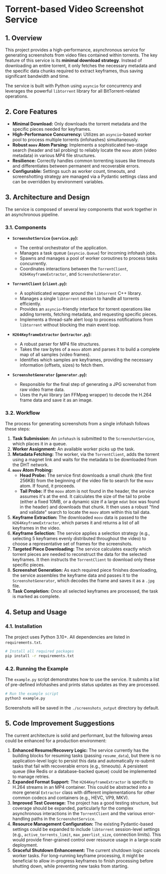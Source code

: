 # Torrent-based Video Screenshot Service

## 1. Overview

This project provides a high-performance, asynchronous service for generating screenshots from video files contained within torrents. The key feature of this service is its **minimal download strategy**. Instead of downloading an entire torrent, it only fetches the necessary metadata and the specific data chunks required to extract keyframes, thus saving significant bandwidth and time.

The service is built with Python using `asyncio` for concurrency and leverages the powerful `libtorrent` library for all BitTorrent-related operations.

## 2. Core Features

- **Minimal Download:** Only downloads the torrent metadata and the specific pieces needed for keyframes.
- **High-Performance Concurrency:** Utilizes an `asyncio`-based worker pool to process multiple torrents (infohashes) simultaneously.
- **Robust `moov` Atom Parsing:** Implements a sophisticated two-stage search (header and tail probing) to reliably locate the `moov` atom (video metadata) in various MP4 file structures.
- **Resilience:** Correctly handles common torrenting issues like timeouts and differentiates between permanent and recoverable errors.
- **Configurable:** Settings such as worker count, timeouts, and screenshotting strategy are managed via a Pydantic settings class and can be overridden by environment variables.

## 3. Architecture and Design

The service is composed of several key components that work together in an asynchronous pipeline.

### 3.1. Components

- **`ScreenshotService` (`service.py`):**
  - The central orchestrator of the application.
  - Manages a task queue (`asyncio.Queue`) for incoming infohash jobs.
  - Spawns and manages a pool of worker coroutines to process tasks concurrently.
  - Coordinates interactions between the `TorrentClient`, `H264KeyframeExtractor`, and `ScreenshotGenerator`.

- **`TorrentClient` (`client.py`):**
  - A sophisticated wrapper around the `libtorrent` C++ library.
  - Manages a single `libtorrent` session to handle all torrents efficiently.
  - Provides an `asyncio`-friendly interface for torrent operations like adding torrents, fetching metadata, and requesting specific pieces.
  - Implements a thread-safe alert loop to process notifications from `libtorrent` without blocking the main event loop.

- **`H264KeyframeExtractor` (`extractor.py`):**
  - A robust parser for MP4 file structures.
  - Takes the raw bytes of a `moov` atom and parses it to build a complete map of all samples (video frames).
  - Identifies which samples are keyframes, providing the necessary information (offsets, sizes) to fetch them.

- **`ScreenshotGenerator` (`generator.py`):**
  - Responsible for the final step of generating a JPG screenshot from raw video frame data.
  - Uses the `PyAV` library (an FFMpeg wrapper) to decode the H.264 frame data and save it as an image.

### 3.2. Workflow

The process for generating screenshots from a single infohash follows these steps:

1.  **Task Submission:** An `infohash` is submitted to the `ScreenshotService`, which places it in a queue.
2.  **Worker Assignment:** An available worker picks up the task.
3.  **Metadata Fetching:** The worker, via the `TorrentClient`, adds the torrent using a magnet link and waits for the metadata to be downloaded from the DHT network.
4.  **`moov` Atom Probing:**
    - **Head Probe:** The service first downloads a small chunk (the first 256KB) from the beginning of the video file to search for the `moov` atom. If found, it proceeds.
    - **Tail Probe:** If the `moov` atom is not found in the header, the service assumes it's at the end. It calculates the size of the tail to probe (either a fixed 10MB, or a dynamic size if a large `mdat` box was found in the header) and downloads that chunk. It then uses a robust "find and validate" search to locate the `moov` atom within this tail data.
5.  **Keyframe Extraction:** The downloaded `moov` data is passed to the `H264KeyframeExtractor`, which parses it and returns a list of all keyframes in the video.
6.  **Keyframe Selection:** The service applies a selection strategy (e.g., selecting 5 keyframes evenly distributed throughout the video) to choose a representative set of frames for the screenshots.
7.  **Targeted Piece Downloading:** The service calculates exactly which torrent pieces are needed to reconstruct the data for the selected keyframes. It then instructs the `TorrentClient` to download only these specific pieces.
8.  **Screenshot Generation:** As each required piece finishes downloading, the service assembles the keyframe data and passes it to the `ScreenshotGenerator`, which decodes the frame and saves it as a `.jpg` file.
9.  **Task Completion:** Once all selected keyframes are processed, the task is marked as complete.

## 4. Setup and Usage

### 4.1. Installation

The project uses Python 3.10+. All dependencies are listed in `requirements.txt`.

```bash
# Install all required packages
pip install -r requirements.txt
```

### 4.2. Running the Example

The `example.py` script demonstrates how to use the service. It submits a list of pre-defined infohashes and prints status updates as they are processed.

```bash
# Run the example script
python3 example.py
```
Screenshots will be saved in the `./screenshots_output` directory by default.

## 5. Code Improvement Suggestions

The current architecture is solid and performant, but the following areas could be enhanced for a production environment:

1.  **Enhanced Resume/Recovery Logic:** The service currently has the building blocks for resuming tasks (passing `resume_data`), but there is no application-level logic to persist this data and automatically re-submit tasks that fail with recoverable errors (e.g., timeouts). A persistent queue (like Redis or a database-backed queue) could be implemented to manage retries.
2.  **Expanded Format Support:** The `H264KeyframeExtractor` is specific to H.264 streams in an MP4 container. This could be abstracted into a more general `Extractor` class with different implementations for other common codecs and containers (e.g., HEVC, VP9, MKV).
3.  **Improved Test Coverage:** The project has a good testing structure, but coverage should be expanded, particularly for the complex asynchronous interactions in the `TorrentClient` and the various error-handling paths in the `ScreenshotService`.
4.  **Resource Management Configuration:** The existing Pydantic-based settings could be expanded to include `libtorrent` session-level settings (e.g., `active_torrents_limit`, `max_peerlist_size`, connection limits). This would provide finer-grained control over resource usage in a large-scale deployment.
5.  **Graceful Shutdown Enhancement:** The current shutdown logic cancels worker tasks. For long-running keyframe processing, it might be beneficial to allow in-progress keyframes to finish processing before shutting down, while preventing new tasks from starting.
